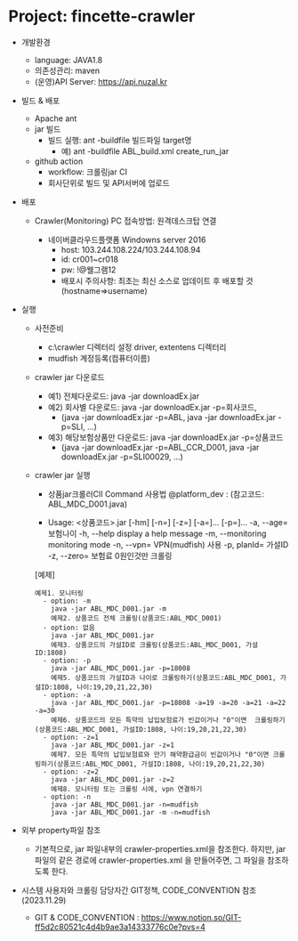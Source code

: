 **Project: fincette-crawler**
================================
- 개발환경
  - language: JAVA1.8
  - 의존성관리: maven
  - (운영)API Server: https://api.nuzal.kr
  
- 빌드 & 배포
  - Apache ant
  - jar 빌드
    - 빌드 실행: ant -buildfile 빌드파일 target명
      - 예) ant -buildfile ABL_build.xml create_run_jar
  - github action 
    - workflow: 크롤링jar CI 
    - 회사단위로 빌드 및 API서버에 업로드
      
- 배포
  - Crawler(Monitoring) PC 접속방법: 원격데스크탑 연결

     - 네이버클라우드플랫폼 Windowns server 2016
       - host: 103.244.108.224/103.244.108.94
       - id: cr001~cr018
       - pw: !@웰그램12
       - 배포시 주의사항: 최초는 최신 소스로 업데이트 후 배포할 것(hostname=>username)
  
- 실행
  - 사전준비 
    - c:\crawler 디렉터리 설정 driver, extentens 디렉터리
    - mudfish 계정등록(컴퓨터이름)
  - crawler jar 다운로드
      - 예1) 전체다운로드: java -jar downloadEx.jar
      - 예2) 회사별 다운로드: java -jar downloadEx.jar -p=회사코드, 
        - (java -jar downloadEx.jar -p=ABL, java -jar downloadEx.jar -p=SLI, ...)
      - 예3) 해당보험상품만 다운로드: java -jar downloadEx.jar -p=상품코드
        - (java -jar downloadEx.jar -p=ABL_CCR_D001, java -jar downloadEx.jar -p=SLI00029, ...)
        
  - crawler jar 실행
    - 상품jar크롤러ClI Command 사용법 @platform_dev
      : (참고코드: ABL_MDC_D001.java)
      
    - Usage: <상품코드>.jar [-hm] [-n=<vpn>] [-z=<zero>] [-a=<ages>]...
    [-p=<planIdList>]...
    -a, --age=<ages>          보험나이
    -h, --help                display a help message
    -m, --monitoring          monitoring mode
    -n, --vpn=<vpn>           VPN(mudfish) 사용
    -p, planId=<planIdList>   가설ID
    -z, --zero=<zero>         보험료 0원인것만 크롤링
      
    [예제]
  
    ```
    예제1. 모니터링
      - option: -m
        java -jar ABL_MDC_D001.jar -m
        예제2. 상품코드 전체 크롤링(상품코드:ABL_MDC_D001)
      - option: 없음
        java -jar ABL_MDC_D001.jar
        예제3. 상품코드의 가설ID로 크롤링(상품코드:ABL_MDC_D001, 가설ID:1808)
      - option: -p
        java -jar ABL_MDC_D001.jar -p=18008
        예제5. 상품코드의 가설ID과 나이로 크롤링하기(상품코드:ABL_MDC_D001, 가설ID:1808, 나이:19,20,21,22,30)
      - option: -a
        java -jar ABL_MDC_D001.jar -p=18008 -a=19 -a=20 -a=21 -a=22 -a=30
        예제6. 상품코드의 모든 특약의 납입보험료가 빈값이거나 "0"이면  크롤링하기(상품코드:ABL_MDC_D001, 가설ID:1808, 나이:19,20,21,22,30)
      - option: -z=1
        java -jar ABL_MDC_D001.jar -z=1
        예제7. 모든 특약의 납입보험료와 만기 해약환급금이 빈값이거나 "0"이면 크롤링하기(상품코드:ABL_MDC_D001, 가설ID:1808, 나이:19,20,21,22,30)
      - option: -z=2
        java -jar ABL_MDC_D001.jar -z=2
        예제8. 모니터링 또는 크롤링 시에, vpn 연결하기
      - option: -n
        java -jar ABL_MDC_D001.jar -n=mudfish
        java -jar ABL_MDC_D001.jar -m -n=mudfish  
    ```
    
- 외부 property파일 참조
    - 기본적으로, jar 파일내부의 crawler-properties.xml을 참조한다.
    하지만, jar 파일의 같은 경로에 crawler-properties.xml 을 만들어주면, 그 파일을 참조하도록 한다.

- 시스템 사용자와 크롤링 담당자간 GIT정책, CODE_CONVENTION 참조 (2023.11.29)
  - GIT & CODE_CONVENTION : https://www.notion.so/GIT-ff5d2c80521c4d4b9ae3a14333776c0e?pvs=4
    
